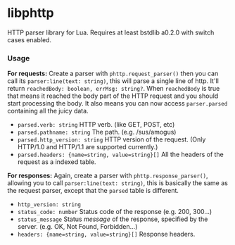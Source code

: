 # libphttp
HTTP parser library for Lua. Requires at least bstdlib a0.2.0 with switch cases enabled.
### Usage
**For requests:** Create a parser with `phttp.request_parser()` then you can call its `parser:line(text: string)`, this will parse a single line of http. It'll return `reachedBody: boolean, errMsg: string?`. When `reachedBody` is true that means it reached the body part of the HTTP request and you should start processing the body. It also means you can now access `parser.parsed` containing all the juicy data.
- `parsed.verb: string` HTTP verb. (like GET, POST, etc)
- `parsed.pathname: string` The path. (e.g. /sus/amogus)
- `parsed.http_version: string` HTTP version of the request. (Only HTTP/1.0 and HTTP/1.1 are supported currently.)
- `parsed.headers: {name=string, value=string}[]` All the headers of the request as a indexed table.  

**For responses:** Again, create a parser with `phttp.response_parser()`, allowing you to call `parser:line(text: string)`, this is basically the same as the request parser, except that the `parsed` table is different.
- `http_version: string`
- `status_code: number` Status code of the response (e.g. 200, 300...)
- `status_message` Status *message* of the response, specified by the server. (e.g. OK, Not Found, Forbidden...)
- `headers: {name=string, value=string}[]` Response headers.